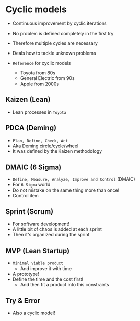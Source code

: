 # Cyclic models

- Continuous improvement by cyclic iterations
- No problem is defined completely in the first try
- Therefore multiple cycles are necessary
- Deals how to tackle unknown problems

- `Reference` for cyclic models
  - Toyota from 80s
  - General Electric from 90s
  - Apple from 2000s

## Kaizen (Lean)

- Lean processes in `Toyota`

## PDCA (Deming)

- `Plan, Define, Check, Act`
- Aka Deming circle/cycle/wheel
- It was defined by the Kaizen methodology

## DMAIC (6 Sigma)

- `Define, Measure, Analyze, Improve and Control` (DMAIC)
- For `6 Sigma` world
- Do not mistake on the same thing more than once!
- Control item

## Sprint (Scrum)

- For software development!
- A little bit of chaos is added at each sprint
- Then it's organized during the sprint

## MVP (Lean Startup)

- `Minimal viable product`
  - And improve it with time
- A prototype!
- Define the time and the cost first!
  - And then fit a product into this constraints

## Try & Error

- Also a cyclic model!
